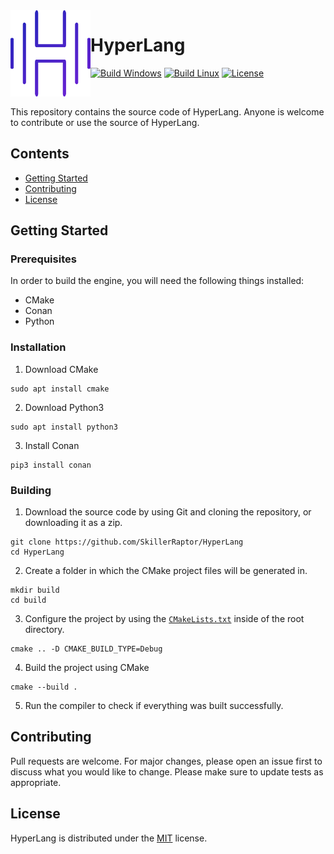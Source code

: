 <img src="./Development/Images/Branding.png" align="left" width="128px"/>

# HyperLang
[![Build Windows](https://img.shields.io/github/workflow/status/SkillerRaptor/HyperLang/build-windows?style=flat&label=Build%20Windows&logo=github)](https://github.com/SkillerRaptor/HyperLang/blob/master/.github/workflows/build-windows.yml)
[![Build Linux](https://img.shields.io/github/workflow/status/SkillerRaptor/HyperLang/build-linux?style=flat&label=Build%20Linux&logo=github)](https://github.com/SkillerRaptor/HyperLang/blob/master/.github/workflows/build-linux.yml)
[![License](https://img.shields.io/badge/license-MIT-yellow?style=flat)](https://github.com/SkillerRaptor/HyperLang/blob/master/LICENSE)

<br />

This repository contains the source code of HyperLang.
Anyone is welcome to contribute or use the source of HyperLang.

## Contents
- [Getting Started](#getting-started)
- [Contributing](#contributing)
- [License](#license)

## Getting Started

### Prerequisites
In order to build the engine, you will need the following things installed:
- CMake
- Conan
- Python

### Installation
1. Download CMake
```shell
sudo apt install cmake
```

2. Download Python3
```shell
sudo apt install python3
```

3. Install Conan
```shell
pip3 install conan
```

### Building
1. Download the source code by using Git and cloning the repository, or downloading it as a zip.
```shell
git clone https://github.com/SkillerRaptor/HyperLang
cd HyperLang
```

2. Create a folder in which the CMake project files will be generated in.
```shell
mkdir build
cd build
```

3. Configure the project by using the <code><a href="https://github.com/SkillerRaptor/HyperLang/blob/master/CMakeLists.txt">CMakeLists.txt</a></code> inside of the root directory.
```shell
cmake .. -D CMAKE_BUILD_TYPE=Debug
```

4. Build the project using CMake
```shell
cmake --build .
```

5. Run the compiler to check if everything was built successfully.

## Contributing
Pull requests are welcome. For major changes, please open an issue first to discuss what you would like to change.
Please make sure to update tests as appropriate.

## License
HyperLang is distributed under the [MIT](https://github.com/SkillerRaptor/HyperLang/blob/master/LICENSE) license.
